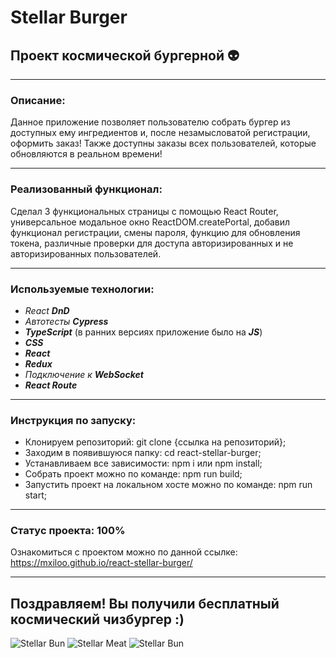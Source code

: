 # Stellar Burger 
## Проект космической бургерной :alien:
___

### Описание:

Данное приложение позволяет пользователю собрать бургер из доступных ему ингредиентов и, после незамысловатой регистрации, оформить заказ!
Также доступны заказы всех пользователей, которые обновляются в реальном времени!
___

### Реализованный функционал:

Сделал 3 функциональных страницы с помощью React Router, универсальное модальное окно ReactDOM.createPortal, добавил функционал регистрации, смены пароля, функцию для обновления токена, различные проверки для доступа авторизированных и не авторизированных пользователей.
___

### Используемые технологии:

* _React_ ___DnD___
* _Автотесты_ ___Cypress___
* ___TypeScript___ (в ранних версиях приложение было на ___JS___)
* ___CSS___
* ___React___ 
* ___Redux___
* _Подключение к_ ___WebSocket___
* ___React Route___

___

### Инструкция по запуску:

* Клонируем репозиторий: git clone {ссылка на репозиторий};
* Заходим в появившуюся папку: cd react-stellar-burger;
* Устанавливаем все зависимости: npm i или npm install;
* Собрать проект можно по команде: npm run build;
* Запустить проект на локальном хосте можно по команде: npm run start;
___

### Статус проекта: 100%
Ознакомиться с проектом можно по данной ссылке: https://mxiloo.github.io/react-stellar-burger/
___
## Поздравляем! Вы получили бесплатный космический чизбургер :)

![Stellar Bun](https://code.s3.yandex.net/react/code/bun-01-large.png)
![Stellar Meat](https://code.s3.yandex.net/react/code/meat-02-large.png)
![Stellar Bun](https://code.s3.yandex.net/react/code/bun-01-large.png)  
